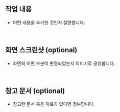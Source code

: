 ## 작업 내용

- 어떤 내용을 추가한 것인지 설명합니다.

<br>

## 화면 스크린샷 (optional)

- 화면의 어떤 부분이 변경되었는지 이미지로 공유합니다.

<br>

## 참고 문서 (optional)

- 참고한 문서 혹은 자료가 있다면 첨부합니다.
